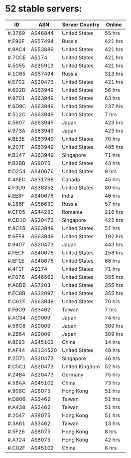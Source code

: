 # 52 stable servers:

| ID | ASN | Server Country | Online |
| ------ | ------ | ------ | ------ |
| #.3769 | AS46844 | United States | 55 hrs |
| #.F90F | AS57494 | Russia | 421 hrs |
| #.9AC4 | AS53889 | United States | 421 hrs |
| #.7CCE | AS174 | United States | 421 hrs |
| #.5055 | AS35913 | United States | 421 hrs |
| #.1C65 | AS57494 | Russia | 313 hrs |
| #.E702 | AS20473 | United States | 421 hrs |
| #.602D | AS63949 | United States | 56 hrs |
| #.9701 | AS63949 | United States | 63 hrs |
| #.6D9C | AS63949 | United States | 237 hrs |
| #.512C | AS63949 | United States | 7 hrs |
| #.5607 | AS63949 | Japan | 423 hrs |
| #.973A | AS63949 | Japan | 423 hrs |
| #.BE3E | AS63949 | United States | 70 hrs |
| #.207F | AS63949 | United States | 485 hrs |
| #.B147 | AS63949 | Singapore | 71 hrs |
| #.B3BB | AS8075 | United States | 43 hrs |
| #.D254 | AS40676 | United States | 9 hrs |
| #.4AEC | AS31798 | Canada | 45 hrs |
| #.F3D9 | AS36352 | United States | 80 hrs |
| #.EE8F | AS40676 | India | 46 hrs |
| #.186F | AS56630 | Russia | 57 hrs |
| #.CF05 | AS44220 | Romania | 216 hrs |
| #.CD10 | AS20473 | Singapore | 422 hrs |
| #.8C1B | AS63949 | United States | 51 hrs |
| #.6EF8 | AS63949 | United States | 192 hrs |
| #.9407 | AS20473 | Japan | 443 hrs |
| #.FECF | AS40676 | United States | 158 hrs |
| #.EF1E | AS40676 | United States | 68 hrs |
| #.4F1F | AS174 | United States | 71 hrs |
| #.F076 | AS46562 | United States | 355 hrs |
| #.A6DB | AS7203 | United States | 355 hrs |
| #.EC8B | AS32097 | United States | 355 hrs |
| #.C61F | AS63949 | United States | 70 hrs |
| #.F6C9 | AS3462 | Taiwan | 7 hrs |
| #.AC34 | AS9009 | Japan | 74 hrs |
| #.56C8 | AS9009 | Japan | 309 hrs |
| #.2B64 | AS9009 | Japan | 309 hrs |
| #.8E93 | AS45102 | China | 14 hrs |
| #.AF44 | AS134520 | United States | 48 hrs |
| #.2D71 | AS20473 | Singapore | 46 hrs |
| #.C5C1 | AS20473 | United Kingdom | 52 hrs |
| #.24B4 | AS20473 | Germany | 75 hrs |
| #.58AA | AS45102 | China | 73 hrs |
| #.908C | AS8075 | Hong Kong | 51 hrs |
| #.D806 | AS3462 | Taiwan | 51 hrs |
| #.A438 | AS3462 | Taiwan | 51 hrs |
| #.2047 | AS8075 | Hong Kong | 51 hrs |
| #.3A61 | AS3462 | Taiwan | 13 hrs |
| #.5F26 | AS8075 | Hong Kong | 8 hrs |
| #.A724 | AS8075 | Hong Kong | 42 hrs |
| #.C02F | AS45102 | China | 8 hrs |

